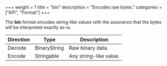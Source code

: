 +++
weight = 1
title = "bin"
description = "Encodes raw bytes."
categories = ["API", "Format"]
+++

The **bin** format encodes string-like values with the assurance that the
bytes will be interpreted exactly as-is.

| Direction | Type | Description |
| --- | --- | --- |
| Decode | BinaryString | Raw binary data. |
| Encode | Stringable | Any string-like value. |